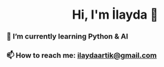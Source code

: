 <h1 align="center">Hi, I'm İlayda 👋</h1>

### 🌱 I’m currently learning Python & AI
### 📫 How to reach me: ilaydaartik@gmail.com
